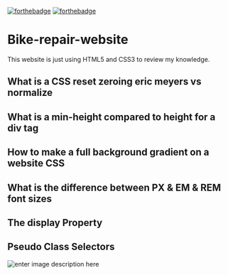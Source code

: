 

[![forthebadge](https://camo.githubusercontent.com/7998890254268d8ed476c9f66d3fa59d21dd354d2090036083c82af4cda2a0eb/68747470733a2f2f666f7274686562616467652e636f6d2f696d616765732f6261646765732f6275696c742d776974682d6c6f76652e737667)](https://forthebadge.com/)  [![forthebadge](https://camo.githubusercontent.com/eea5ac53b58abf845b429501b3e8577915df630ce4cddb1192333b01252e96da/68747470733a2f2f666f7274686562616467652e636f6d2f696d616765732f6261646765732f6d6164652d776974682d637261796f6e732e737667)](https://forthebadge.com/)
# Bike-repair-website
This website is just using HTML5 and CSS3 to review my knowledge.

## What is a CSS reset zeroing eric meyers vs normalize
## What is a min-height compared to height for a div tag
## How to make a full background gradient on a website CSS
## What is the difference between PX & EM & REM font sizes
## The display Property
## Pseudo Class Selectors

![enter image description here](https://ibb.co/jJRGfBF)
